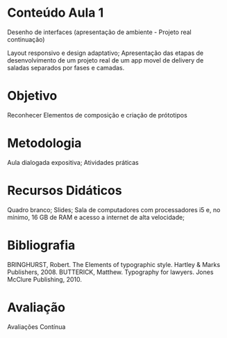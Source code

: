 # Conteúdo Aula 1

Desenho de interfaces (apresentação de ambiente - Projeto real continuação)

Layout responsivo e design adaptativo; Apresentação das etapas de desenvolvimento de um projeto real de um app movel de delivery de saladas separados por fases e camadas.

# Objetivo

Reconhecer Elementos de composição e criação de prótotipos

# Metodologia

Aula dialogada expositiva; Atividades práticas

# Recursos Didáticos

Quadro branco; Slides; Sala de computadores com processadores i5 e, no mínimo, 16 GB de RAM e acesso a internet de alta velocidade;

# Bibliografia

BRINGHURST, Robert. The Elements of typographic style. Hartley & Marks Publishers, 2008.
BUTTERICK, Matthew. Typography for lawyers. Jones McClure Publishing, 2010.

# Avaliação

Avaliações Contínua
